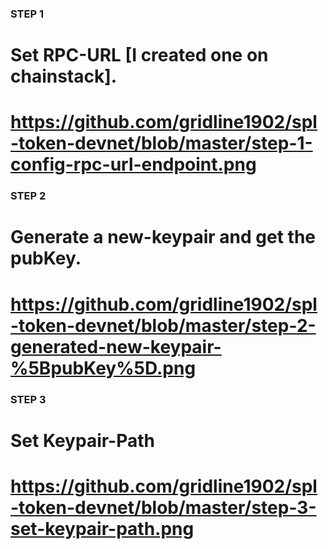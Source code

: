 ### STEP 1
# Set RPC-URL [I created one on chainstack].
# https://github.com/gridline1902/spl-token-devnet/blob/master/step-1-config-rpc-url-endpoint.png

### STEP 2
# Generate a new-keypair and get the pubKey.
# https://github.com/gridline1902/spl-token-devnet/blob/master/step-2-generated-new-keypair-%5BpubKey%5D.png

### STEP 3
# Set Keypair-Path
# https://github.com/gridline1902/spl-token-devnet/blob/master/step-3-set-keypair-path.png
